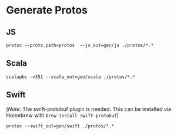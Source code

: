 # Generate Protos
## JS
`protoc --proto_path=protos  --js_out=gen/js ./protos/*.*`

## Scala
`scalapbc -v351 --scala_out=gen/scala ./protos/*.*`

## Swift

(*Note:* The swift-protobuf plugin is needed. This can be installed via Homebrew with `brew install swift-protobuf`)

`protoc --swift_out=gen/swift ./protos/*.*`
